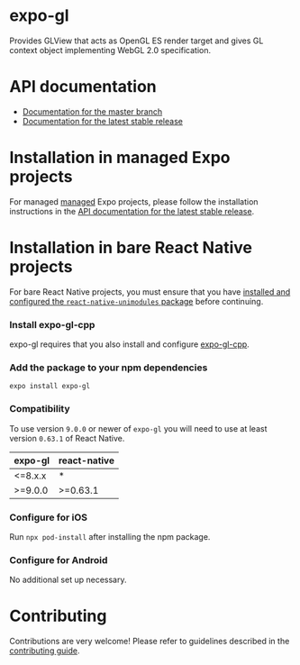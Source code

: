 # expo-gl

Provides GLView that acts as OpenGL ES render target and gives GL context object implementing WebGL 2.0 specification.

# API documentation

- [Documentation for the master branch](https://github.com/expo/expo/blob/master/docs/pages/versions/unversioned/sdk/gl-view.md)
- [Documentation for the latest stable release](https://docs.expo.io/versions/latest/sdk/gl-view/)

# Installation in managed Expo projects

For managed [managed](https://docs.expo.io/versions/latest/introduction/managed-vs-bare/) Expo projects, please follow the installation instructions in the [API documentation for the latest stable release](https://docs.expo.io/versions/latest/sdk/gl-view/).

# Installation in bare React Native projects

For bare React Native projects, you must ensure that you have [installed and configured the `react-native-unimodules` package](https://github.com/expo/expo/tree/master/packages/react-native-unimodules) before continuing.

### Install expo-gl-cpp

expo-gl requires that you also install and configure [expo-gl-cpp](https://github.com/expo/expo/tree/master/packages/expo-gl-cpp).

### Add the package to your npm dependencies

```
expo install expo-gl
```

### Compatibility

To use version `9.0.0` or newer of `expo-gl` you will need to use at least version `0.63.1` of React Native.

| expo-gl | react-native |
| ------- | ------------ |
| <=8.x.x | \*           |
| >=9.0.0 | >=0.63.1     |

### Configure for iOS

Run `npx pod-install` after installing the npm package.

### Configure for Android

No additional set up necessary.

# Contributing

Contributions are very welcome! Please refer to guidelines described in the [contributing guide](https://github.com/expo/expo#contributing).
